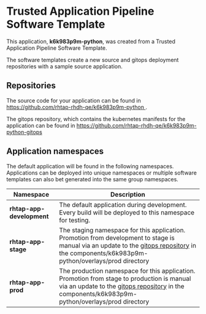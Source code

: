 # Trusted Application Pipeline Software Template

This application, **k6k983p9m-python**, was created from a Trusted Application Pipeline Software Template.

The software templates create a new source and gitops deployment repositories with a sample source application. 

## Repositories

The source code for your application can be found in [https://github.com/rhtap-rhdh-qe/k6k983p9m-python ](https://github.com/rhtap-rhdh-qe/k6k983p9m-python ).
 
The gitops repository, which contains the kubernetes manifests for the application can be found in 
[https://github.com/rhtap-rhdh-qe/k6k983p9m-python-gitops ](https://github.com/rhtap-rhdh-qe/k6k983p9m-python-gitops ) 

## Application namespaces 

The default application will be found in the following namespaces. Applications can be deployed into unique namespaces or multiple software templates can also bet generated into the same group namespaces.  

|  Namespace   |  Description   |  
| -------- | -------- |   
| **rhtap-app-development** | The default application during development. Every build will be deployed to this namespace for testing. | 
| **rhtap-app-stage** | The staging namespace for this application. Promotion from development to stage is manual via an update to the [gitops repository](https://github.com/rhtap-rhdh-qe/k6k983p9m-python-gitops ) in the components/k6k983p9m-python/overlays/prod directory |  
| **rhtap-app-prod** | The production namespace for this application. Promotion from stage to production is manual via an update to the [gitops repository](https://github.com/rhtap-rhdh-qe/k6k983p9m-python-gitops ) in the components/k6k983p9m-python/overlays/prod directory | 